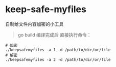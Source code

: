 # keep-safe-myfiles
自制给文件内容加密的小工具

> go build 编译完成后 直接执行命令：

```
# 加密
./keepsafemyfiles -a 1 -d /path/to/dir/or/file
# 解密
./keepsafemyfiles -a 2 -d /path/to/dir/or/file
```
